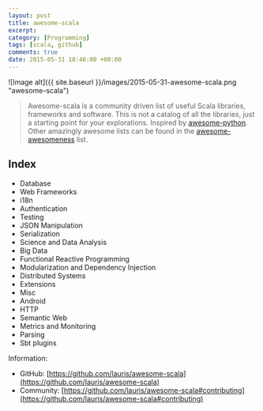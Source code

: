 ```yaml
---
layout: post
title: awesome-scala
excerpt:
category: [Programming]
tags: [scala, github]
comments: true
date: 2015-05-31 18:48:00 +00:00
---
```


![Image alt]({{ site.baseurl }}/images/2015-05-31-awesome-scala.png "awesome-scala")

>Awesome-scala is a community driven list of useful Scala libraries, frameworks and software. 
This is not a catalog of all the libraries, just a starting point for your explorations. 
Inspired by [awesome-python](https://github.com/vinta/awesome-python). Other amazingly 
awesome lists can be found in the [awesome-awesomeness](https://github.com/bayandin/awesome-awesomeness) list.

<!-- more -->

## Index

- Database
- Web Frameworks
- i18n
- Authentication
- Testing
- JSON Manipulation
- Serialization
- Science and Data Analysis
- Big Data
- Functional Reactive Programming
- Modularization and Dependency Injection
- Distributed Systems
- Extensions
- Misc
- Android
- HTTP
- Semantic Web
- Metrics and Monitoring
- Parsing
- Sbt plugins

Information:

- GitHub: [https://github.com/lauris/awesome-scala](https://github.com/lauris/awesome-scala)
- Community: [https://github.com/lauris/awesome-scala#contributing](https://github.com/lauris/awesome-scala#contributing)

